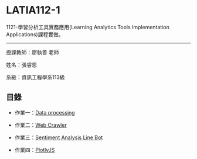 # LATIA112-1

1121-學習分析工具實務應用(Learning Analytics Tools Implementation Applications)課程實做。

---

授課教師：廖執善 老師

姓名：張睿恩

系級：資訊工程學系113級

## 目錄

- 作業一：[Data processing](data-processing/)

- 作業二：[Web Crawler](web_crawler)

- 作業三：[Sentiment Analysis Line Bot](hello_line_bot)

- 作業四：[PlotlyJS](docs/plotlyJS)
